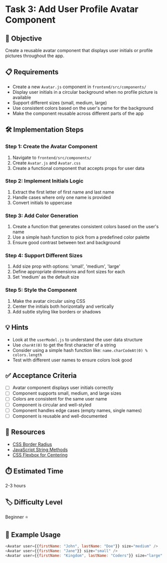 # Task 3: Add User Profile Avatar Component

## 🎯 Objective
Create a reusable avatar component that displays user initials or profile pictures throughout the app.

## 📋 Requirements
- Create a new `Avatar.js` component in `frontend/src/components/`
- Display user initials in a circular background when no profile picture is available
- Support different sizes (small, medium, large)
- Use consistent colors based on the user's name for the background
- Make the component reusable across different parts of the app

## 🛠️ Implementation Steps

### Step 1: Create the Avatar Component
1. Navigate to `frontend/src/components/`
2. Create `Avatar.js` and `Avatar.css`
3. Create a functional component that accepts props for user data

### Step 2: Implement Initials Logic
1. Extract the first letter of first name and last name
2. Handle cases where only one name is provided
3. Convert initials to uppercase

### Step 3: Add Color Generation
1. Create a function that generates consistent colors based on the user's name
2. Use a simple hash function to pick from a predefined color palette
3. Ensure good contrast between text and background

### Step 4: Support Different Sizes
1. Add size prop with options: 'small', 'medium', 'large'
2. Define appropriate dimensions and font sizes for each
3. Set 'medium' as the default size

### Step 5: Style the Component
1. Make the avatar circular using CSS
2. Center the initials both horizontally and vertically
3. Add subtle styling like borders or shadows

## 💡 Hints
- Look at the `userModel.js` to understand the user data structure
- Use `charAt(0)` to get the first character of a string
- Consider using a simple hash function like: `name.charCodeAt(0) % colors.length`
- Test with different user names to ensure colors look good

## ✅ Acceptance Criteria
- [ ] Avatar component displays user initials correctly
- [ ] Component supports small, medium, and large sizes
- [ ] Colors are consistent for the same user name
- [ ] Component is circular and well-styled
- [ ] Component handles edge cases (empty names, single names)
- [ ] Component is reusable and well-documented

## 🔗 Resources
- [CSS Border Radius](https://developer.mozilla.org/en-US/docs/Web/CSS/border-radius)
- [JavaScript String Methods](https://developer.mozilla.org/en-US/docs/Web/JavaScript/Reference/Global_Objects/String)
- [CSS Flexbox for Centering](https://css-tricks.com/snippets/css/a-guide-to-flexbox/)

## ⏱️ Estimated Time
2-3 hours

## 🏷️ Difficulty Level
Beginner ⭐

## 🎨 Example Usage
```javascript
<Avatar user={{firstName: "John", lastName: "Doe"}} size="medium" />
<Avatar user={{firstName: "Jane"}} size="small" />
<Avatar user={{firstName: "Kingdom", lastName: "Coders"}} size="large" />
``` 